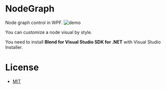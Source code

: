 # NodeGraph
Node graph control in WPF.
![demo](https://raw.github.com/wiki/Jinten/NodeGraph/images/NodeGraph_Introduction.gif)

You can customize a node visual by style.

You need to install **Blend for Visual Studio SDK for .NET** with Visual Studio Installer.

# License
*  [MIT](https://github.com/Jinten/NodeGraph/blob/master/LICENSE)
